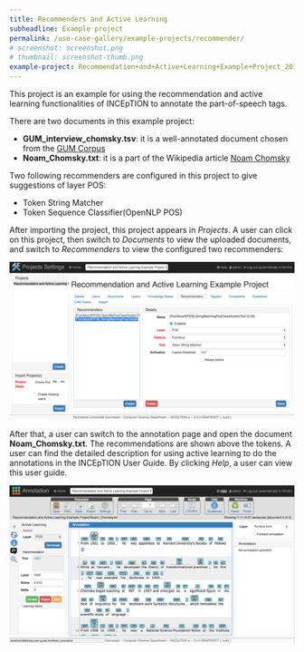 ```yaml
---
title: Recommenders and Active Learning
subheadline: Example project
permalink: /use-case-gallery/example-projects/recommender/
# screenshot: screenshot.png
# thumbnail: screenshot-thumb.png
example-project: Recommendation+and+Active+Learning+Example+Project_2019-03-26_1518.zip
---
```


This project is an example for using the recommendation and active learning functionalities of 
INCEpTION to annotate the part-of-speech tags.

There are two documents in this example project:

* __GUM_interview_chomsky.tsv__: it is a well-annotated document chosen from the [GUM Corpus](https://corpling.uis.georgetown.edu/gum/index.html#annos)
* __Noam_Chomsky.txt__: it is a part of the Wikipedia article [Noam Chomsky](https://en.wikipedia.org/wiki/Noam_Chomsky)

Two following recommenders are configured in this project to give suggestions of layer POS:

* Token String Matcher
* Token Sequence Classifier(OpenNLP POS)

After importing the project, this project appears in _Projects_. A user can click on this 
project, then switch to _Documents_ to view the uploaded documents, and switch to _Recommenders_ 
to view the configured two recommenders:

![projects_settings](recommenders_projects_settings.png)

After that, a user can switch to the annotation page and open the document **Noam_Chomsky.txt**. 
The recommendations are shown above the tokens. A user can find the detailed description for 
using active learning to do the annotations in the INCEpTION User Guide. By clicking _Help_, a 
user can view this user guide.

![annotation_page](annotation_page_with_active_learning.png)
